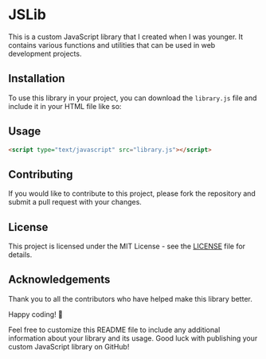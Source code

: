 # JSLib

This is a custom JavaScript library that I created when I was younger. It
contains various functions and utilities that can be used in web development
projects.

## Installation

To use this library in your project, you can download the `library.js` file and include it in your HTML file like so:


## Usage

```html
<script type="text/javascript" src="library.js"></script>
```

## Contributing

If you would like to contribute to this project, please fork the repository and
submit a pull request with your changes.

## License

This project is licensed under the MIT License - see the [LICENSE](LICENSE) file
for details.

## Acknowledgements

Thank you to all the contributors who have helped make this library better.

Happy coding! 🚀

Feel free to customize this README file to include any additional information about your library and its usage. Good luck with publishing your custom JavaScript library on GitHub!
